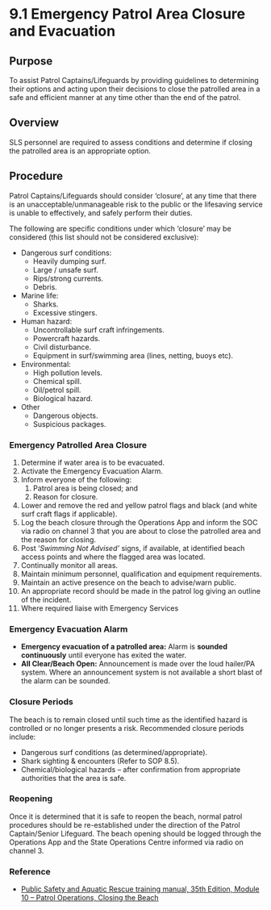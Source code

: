 # 9.1 Emergency Patrol Area Closure and Evacuation

## Purpose

To assist Patrol Captains/Lifeguards by providing guidelines to determining their options and acting upon their decisions to close the patrolled area in a safe and efficient manner at any time other than the end of the patrol.

## Overview

SLS personnel are required to assess conditions and determine if closing the patrolled area is an appropriate option.

## Procedure

Patrol Captains/Lifeguards should consider ‘closure’, at any time that there is an unacceptable/unmanageable risk to the public or the lifesaving service is unable to effectively, and safely perform their duties.

The following are specific conditions under which ‘closure’ may be considered (this list should not be considered exclusive):

- Dangerous surf conditions:
  - Heavily dumping surf.
  - Large / unsafe surf.
  - Rips/strong currents.
  - Debris.
- Marine life:
  - Sharks.
  - Excessive stingers.
- Human hazard:
  - Uncontrollable surf craft infringements.
  - Powercraft hazards.
  - Civil disturbance.
  - Equipment in surf/swimming area (lines, netting, buoys etc).
- Environmental:
  - High pollution levels.
  - Chemical spill.
  - Oil/petrol spill.
  - Biological hazard.
- Other
  - Dangerous objects.
  - Suspicious packages.

### Emergency Patrolled Area Closure

1. Determine if water area is to be evacuated.
2. Activate the Emergency Evacuation Alarm.
3. Inform everyone of the following:
    1. Patrol area is being closed; and
    2. Reason for closure.
4. Lower and remove the red and yellow patrol flags and black (and white surf craft flags if applicable).
5. Log the beach closure through the Operations App and inform the SOC via radio on channel 3 that you are about to close the patrolled area and the reason for closing.
6. Post ‘_Swimming Not Advised’_ signs, if available, at identified beach access points and where the flagged area was located.
7. Continually monitor all areas.
8. Maintain minimum personnel, qualification and equipment requirements.
9. Maintain an active presence on the beach to advise/warn public.
10. An appropriate record should be made in the patrol log giving an outline of the incident.
11. Where required liaise with Emergency Services

### Emergency Evacuation Alarm

- **Emergency evacuation of a patrolled area:** Alarm is **sounded continuously** until everyone has exited the water.
- **All Clear/Beach Open:** Announcement is made over the loud hailer/PA system. Where an announcement system is not available a short blast of the alarm can be sounded.

### Closure Periods

The beach is to remain closed until such time as the identified hazard is controlled or no longer presents a risk. Recommended closure periods include:

- Dangerous surf conditions (as determined/appropriate).
- Shark sighting & encounters (Refer to SOP 8.5).
- Chemical/biological hazards – after confirmation from appropriate authorities that the area is safe.

### Reopening

Once it is determined that it is safe to reopen the beach, normal patrol procedures should be re-established under the direction of the Patrol Captain/Senior Lifeguard. The beach opening should be logged through the Operations App and the State Operations Centre informed via radio on channel 3.

### Reference

- [Public Safety and Aquatic Rescue training manual, 35th Edition, Module 10 – Patrol Operations, Closing the Beach](https://members.sls.com.au/members/document_library/1/media/8571)